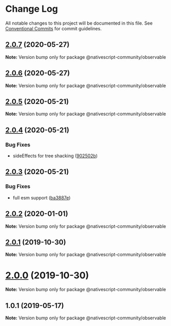 # Change Log

All notable changes to this project will be documented in this file.
See [Conventional Commits](https://conventionalcommits.org) for commit guidelines.

## [2.0.7](https://github.com/nativescript-community/observable/compare/v2.0.6...v2.0.7) (2020-05-27)

**Note:** Version bump only for package @nativescript-community/observable





## [2.0.6](https://github.com/nativescript-community/observable/compare/v2.0.5...v2.0.6) (2020-05-27)

**Note:** Version bump only for package @nativescript-community/observable





## [2.0.5](https://github.com/nativescript-community/observable/compare/v2.0.4...v2.0.5) (2020-05-21)

**Note:** Version bump only for package @nativescript-community/observable





## [2.0.4](https://github.com/nativescript-community/observable/compare/v2.0.3...v2.0.4) (2020-05-21)


### Bug Fixes

* sideEffects for tree shacking ([902502b](https://github.com/nativescript-community/observable/commit/902502ba606d3d0bd53314c312e9f376ed63664b))





## [2.0.3](https://github.com/nativescript-community/observable/compare/v2.0.2...v2.0.3) (2020-05-21)


### Bug Fixes

* full esm support ([ba3887e](https://github.com/nativescript-community/observable/commit/ba3887edf19bbe1b9b8e9e8f3bb5c65c57a6e746))





## [2.0.2](https://github.com/nativescript-community/observable/compare/v2.0.1...v2.0.2) (2020-01-01)

**Note:** Version bump only for package @nativescript-community/observable





## [2.0.1](https://github.com/nativescript-community/observable/compare/v2.0.0...v2.0.1) (2019-10-30)

**Note:** Version bump only for package @nativescript-community/observable





# [2.0.0](https://github.com/nativescript-community/observable/compare/v1.0.1...v2.0.0) (2019-10-30)

**Note:** Version bump only for package @nativescript-community/observable





## 1.0.1 (2019-05-17)

**Note:** Version bump only for package @nativescript-community/observable
